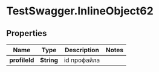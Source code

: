 # TestSwagger.InlineObject62

## Properties

Name | Type | Description | Notes
------------ | ------------- | ------------- | -------------
**profileId** | **String** | id профайла | 


